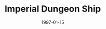 ---
mission_id: prisoner
slug: "imperial-dungeon-ship"
editorsChoice:
title: "Imperial Dungeon Ship"
authors:
    - "Anton Frost"
date: 1997-01-15
filename: "/missions/prisoner.zip"
description: "While escorting a defecting Imperial spy Kyle has been captured and locked up aboard a Dungeon Ship. Your mission is to escpae your cell, rescue the spy, and get to the hangar to steal a shuttle."
cover:
levelReplaced: SECBASE
difficulty: no
bm:	no
fme: no
wax: yes
three_do: no
voc: no
gmd: no
vue: no
lfd: no
base: "New level from scratch" 
editors: "DFLE, Dark Forge, DFINFEDIT"

---